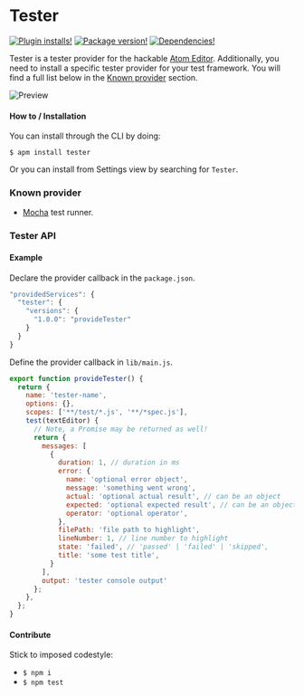 # Tester

<!-- [![Build Status](https://img.shields.io/circleci/project/yacut/tester.svg?style=flat-square)](https://circleci.com/gh/yacut/tester) -->
[![Plugin installs!](https://img.shields.io/apm/dm/tester.svg?style=flat-square)](https://atom.io/packages/tester)
[![Package version!](https://img.shields.io/apm/v/tester.svg?style=flat-square)](https://atom.io/packages/tester)
[![Dependencies!](https://img.shields.io/david/yacut/Tester.svg?style=flat-square)](https://david-dm.org/yacut/tester)

Tester is a tester provider for the hackable [Atom Editor](http://atom.io). Additionally, you need to install a specific tester provider for your test framework. You will find a full list below in the [Known provider](#known-providers) section.


![Preview](https://raw.githubusercontent.com/yacut/tester/master/preview.gif)

#### How to / Installation

You can install through the CLI by doing:

```
$ apm install tester
```

Or you can install from Settings view by searching for `Tester`.

### Known provider

* [Mocha](https://atom.io/packages/tester-mocha) test runner.

### Tester API

#### Example

Declare the provider callback in the `package.json`.

```js
"providedServices": {
  "tester": {
    "versions": {
      "1.0.0": "provideTester"
    }
  }
}
```

Define the provider callback in `lib/main.js`.

```js
export function provideTester() {
  return {
    name: 'tester-name',
    options: {},
    scopes: ['**/test/*.js', '**/*spec.js'],
    test(textEditor) {
      // Note, a Promise may be returned as well!
      return {
        messages: [
          {
            duration: 1, // duration in ms
            error: {
              name: 'optional error object',
              message: 'something went wrong',
              actual: 'optional actual result', // can be an object
              expected: 'optional expected result', // can be an object
              operator: 'optional operator',
            },
            filePath: 'file path to highlight',
            lineNumber: 1, // line number to highlight
            state: 'failed', // 'passed' | 'failed' | 'skipped',
            title: 'some test title',
          }
        ],
        output: 'tester console output'
      };
    },
  };
}
```

#### Contribute

Stick to imposed codestyle:

* `$ npm i`
* `$ npm test`
